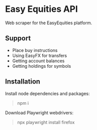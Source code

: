 # Easy Equities API

Web scraper for the EasyEquities platform.

## Support
- Place buy instructions
- Using EasyFX for transfers
- Getting account balances
- Getting holdings for symbols

## Installation

Install node dependencies and packages:
> npm i

Download Playwright webdrivers:
> npx playwright install firefox
